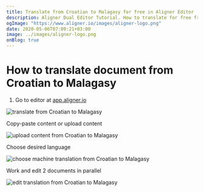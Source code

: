 ```yaml
---
title: Translate from Croatian to Malagasy for free in Aligner Editor
description: Aligner Dual Editor Tutorial. How to translate for free from Croatian to Malagasy. Aligner is multilingual document management platform. 
ogImage: "https://www.aligner.io/images/aligner-logo.png"
date: 2020-05-06T07:09:21+03:00
image: ../images/aligner-logo.png
onBlog: true
---
```


# How to translate document from Croatian to Malagasy

1. Go to editor at [app.aligner.io](https://app.aligner.io "Aligner App web page")

![translate from Croatian to Malagasy](../aligner-blank-editor.png "translate from Croatian to Malagasy")

Copy-paste content or upload content

![upload content from Croatian to Malagasy](../aligner-uploaded-document.png "upload content from Croatian to Malagasy")

Choose desired language

![choose machine translation from Croatian to Malagasy](../aligner-language-dropdown.png "choose machine translation from Croatian to Malagasy")

Work and edit 2 documents in parallel

![edit translation from Croatian to Malagasy](../aligner-double-sitded-editor.png "edit translation from Croatian to Malagasy")

